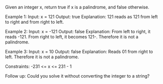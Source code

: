 Given an integer x, return true if x is a palindrome, and false otherwise.

Example 1:
    Input: x = 121
    Output: true
    Explanation: 121 reads as 121 from left to right and from right to left.

Example 2:
    Input: x = -121
    Output: false
    Explanation: From left to right, it reads -121. From right to left, it becomes 121-. Therefore it is not a palindrome.

Example 3:
    Input: x = 10
    Output: false
    Explanation: Reads 01 from right to left. Therefore it is not a palindrome.

Constraints:    -231 <= x <= 231 - 1

Follow up: Could you solve it without converting the integer to a string?
